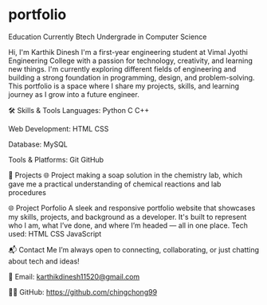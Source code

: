 # portfolio
Education
Currently Btech Undergrade in Computer Science

Hi, I'm Karthik Dinesh
I'm a first-year engineering student at Vimal Jyothi Engineering College with a passion for technology, creativity, and learning new things. I'm currently exploring different fields of engineering and building a strong foundation in programming, design, and problem-solving. This portfolio is a space where I share my projects, skills, and learning journey as I grow into a future engineer.



🛠️ Skills & Tools
Languages: Python C C++

Web Development: HTML CSS

Database: MySQL

Tools & Platforms: Git GitHub

🚀 Projects
🌐  Project making a soap solution in the chemistry lab, which gave me a practical understanding of chemical reactions and lab procedures

🌐 Project Porfolio A sleek and responsive portfolio website that showcases my skills, projects, and background as a developer. It's built to represent who I am, what I’ve done, and where I’m headed — all in one place. Tech used: HTML CSS JavaScript

📬 Contact Me
I’m always open to connecting, collaborating, or just chatting about tech and ideas!

📧 Email: karthikdinesh11520@gmail.com

🧑‍💻 GitHub: https://github.com/chingchong99
